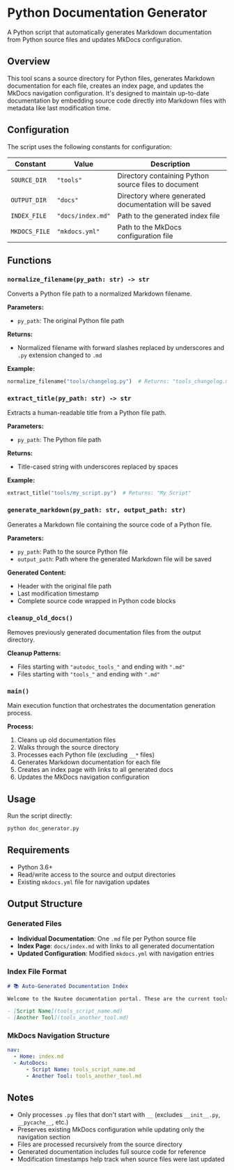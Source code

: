 <!--
This documentation was auto-generated by Claude on 2025-05-31T17-00-57.
Source file: ./generate_docs.py
-->

# Python Documentation Generator

A Python script that automatically generates Markdown documentation from Python source files and updates MkDocs configuration.

## Overview

This tool scans a source directory for Python files, generates Markdown documentation for each file, creates an index page, and updates the MkDocs navigation configuration. It's designed to maintain up-to-date documentation by embedding source code directly into Markdown files with metadata like last modification time.

## Configuration

The script uses the following constants for configuration:

| Constant | Value | Description |
|----------|-------|-------------|
| `SOURCE_DIR` | `"tools"` | Directory containing Python source files to document |
| `OUTPUT_DIR` | `"docs"` | Directory where generated documentation will be saved |
| `INDEX_FILE` | `"docs/index.md"` | Path to the generated index file |
| `MKDOCS_FILE` | `"mkdocs.yml"` | Path to the MkDocs configuration file |

## Functions

### `normalize_filename(py_path: str) -> str`

Converts a Python file path to a normalized Markdown filename.

**Parameters:**
- `py_path`: The original Python file path

**Returns:**
- Normalized filename with forward slashes replaced by underscores and `.py` extension changed to `.md`

**Example:**
```python
normalize_filename("tools/changelog.py")  # Returns: "tools_changelog.md"
```

### `extract_title(py_path: str) -> str`

Extracts a human-readable title from a Python file path.

**Parameters:**
- `py_path`: The Python file path

**Returns:**
- Title-cased string with underscores replaced by spaces

**Example:**
```python
extract_title("tools/my_script.py")  # Returns: "My Script"
```

### `generate_markdown(py_path: str, output_path: str)`

Generates a Markdown file containing the source code of a Python file.

**Parameters:**
- `py_path`: Path to the source Python file
- `output_path`: Path where the generated Markdown file will be saved

**Generated Content:**
- Header with the original file path
- Last modification timestamp
- Complete source code wrapped in Python code blocks

### `cleanup_old_docs()`

Removes previously generated documentation files from the output directory.

**Cleanup Patterns:**
- Files starting with `"autodoc_tools_"` and ending with `".md"`
- Files starting with `"tools_"` and ending with `".md"`

### `main()`

Main execution function that orchestrates the documentation generation process.

**Process:**
1. Cleans up old documentation files
2. Walks through the source directory
3. Processes each Python file (excluding `__*` files)
4. Generates Markdown documentation for each file
5. Creates an index page with links to all generated docs
6. Updates the MkDocs navigation configuration

## Usage

Run the script directly:

```bash
python doc_generator.py
```

## Requirements

- Python 3.6+
- Read/write access to the source and output directories
- Existing `mkdocs.yml` file for navigation updates

## Output Structure

### Generated Files

- **Individual Documentation**: One `.md` file per Python source file
- **Index Page**: `docs/index.md` with links to all generated documentation
- **Updated Configuration**: Modified `mkdocs.yml` with navigation entries

### Index File Format

```markdown
# 📚 Auto-Generated Documentation Index

Welcome to the Nautee documentation portal. These are the current tools:

- [Script Name](tools_script_name.md)
- [Another Tool](tools_another_tool.md)
```

### MkDocs Navigation Structure

```yaml
nav:
  - Home: index.md
  - AutoDocs:
      - Script Name: tools_script_name.md
      - Another Tool: tools_another_tool.md
```

## Notes

- Only processes `.py` files that don't start with `__` (excludes `__init__.py`, `__pycache__`, etc.)
- Preserves existing MkDocs configuration while updating only the navigation section
- Files are processed recursively from the source directory
- Generated documentation includes full source code for reference
- Modification timestamps help track when source files were last updated